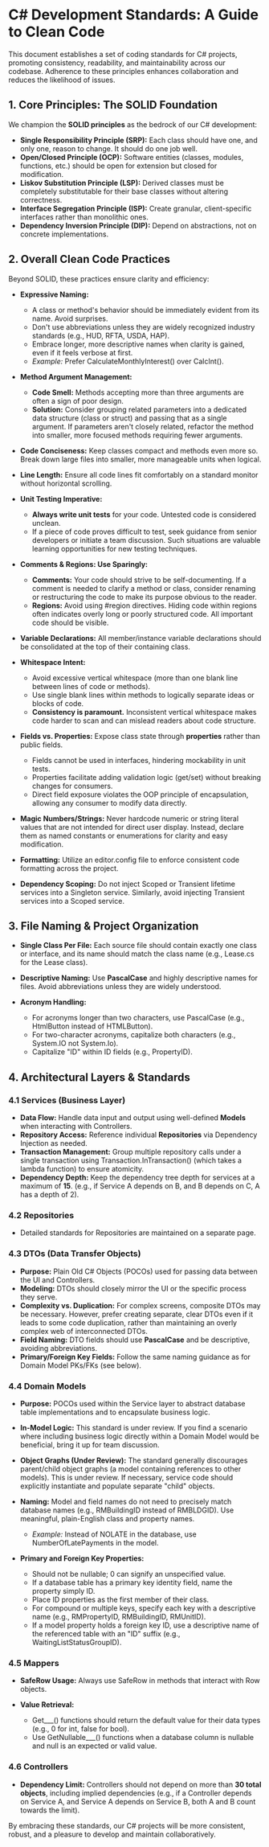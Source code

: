 # C# Development Standards: A Guide to Clean Code

This document establishes a set of coding standards for C# projects, promoting consistency, readability, and maintainability across our codebase. Adherence to these principles enhances collaboration and reduces the likelihood of issues.

## 1\. Core Principles: The SOLID Foundation

We champion the **SOLID principles** as the bedrock of our C# development:

- **Single Responsibility Principle (SRP):** Each class should have one, and only one, reason to change. It should do one job well.
- **Open/Closed Principle (OCP):** Software entities (classes, modules, functions, etc.) should be open for extension but closed for modification.
- **Liskov Substitution Principle (LSP):** Derived classes must be completely substitutable for their base classes without altering correctness.
- **Interface Segregation Principle (ISP):** Create granular, client-specific interfaces rather than monolithic ones.
- **Dependency Inversion Principle (DIP):** Depend on abstractions, not on concrete implementations.

## 2\. Overall Clean Code Practices

Beyond SOLID, these practices ensure clarity and efficiency:

- **Expressive Naming:**

  - A class or method's behavior should be immediately evident from its name. Avoid surprises.
  - Don't use abbreviations unless they are widely recognized industry standards (e.g., HUD, RFTA, USDA, HAP).
  - Embrace longer, more descriptive names when clarity is gained, even if it feels verbose at first.
  - _Example:_ Prefer CalculateMonthlyInterest() over CalcInt().

- **Method Argument Management:**

  - **Code Smell:** Methods accepting more than three arguments are often a sign of poor design.
  - **Solution:** Consider grouping related parameters into a dedicated data structure (class or struct) and passing that as a single argument. If parameters aren't closely related, refactor the method into smaller, more focused methods requiring fewer arguments.

- **Code Conciseness:** Keep classes compact and methods even more so. Break down large files into smaller, more manageable units when logical.
- **Line Length:** Ensure all code lines fit comfortably on a standard monitor without horizontal scrolling.
- **Unit Testing Imperative:**

  - **Always write unit tests** for your code. Untested code is considered unclean.
  - If a piece of code proves difficult to test, seek guidance from senior developers or initiate a team discussion. Such situations are valuable learning opportunities for new testing techniques.

- **Comments & Regions: Use Sparingly:**

  - **Comments:** Your code should strive to be self-documenting. If a comment is needed to clarify a method or class, consider renaming or restructuring the code to make its purpose obvious to the reader.
  - **Regions:** Avoid using #region directives. Hiding code within regions often indicates overly long or poorly structured code. All important code should be visible.

- **Variable Declarations:** All member/instance variable declarations should be consolidated at the top of their containing class.
- **Whitespace Intent:**

  - Avoid excessive vertical whitespace (more than one blank line between lines of code or methods).
  - Use single blank lines within methods to logically separate ideas or blocks of code.
  - **Consistency is paramount.** Inconsistent vertical whitespace makes code harder to scan and can mislead readers about code structure.

- **Fields vs. Properties:** Expose class state through **properties** rather than public fields.

  - Fields cannot be used in interfaces, hindering mockability in unit tests.
  - Properties facilitate adding validation logic (get/set) without breaking changes for consumers.
  - Direct field exposure violates the OOP principle of encapsulation, allowing any consumer to modify data directly.

- **Magic Numbers/Strings:** Never hardcode numeric or string literal values that are not intended for direct user display. Instead, declare them as named constants or enumerations for clarity and easy modification.
- **Formatting:** Utilize an editor.config file to enforce consistent code formatting across the project.
- **Dependency Scoping:** Do not inject Scoped or Transient lifetime services into a Singleton service. Similarly, avoid injecting Transient services into a Scoped service.

## 3\. File Naming & Project Organization

- **Single Class Per File:** Each source file should contain exactly one class or interface, and its name should match the class name (e.g., Lease.cs for the Lease class).
- **Descriptive Naming:** Use **PascalCase** and highly descriptive names for files. Avoid abbreviations unless they are widely understood.
- **Acronym Handling:**

  - For acronyms longer than two characters, use PascalCase (e.g., HtmlButton instead of HTMLButton).
  - For two-character acronyms, capitalize both characters (e.g., System.IO not System.Io).
  - Capitalize "ID" within ID fields (e.g., PropertyID).

## 4\. Architectural Layers & Standards

### 4.1 Services (Business Layer)

- **Data Flow:** Handle data input and output using well-defined **Models** when interacting with Controllers.
- **Repository Access:** Reference individual **Repositories** via Dependency Injection as needed.
- **Transaction Management:** Group multiple repository calls under a single transaction using Transaction.InTransaction() (which takes a lambda function) to ensure atomicity.
- **Dependency Depth:** Keep the dependency tree depth for services at a maximum of **15**. (e.g., if Service A depends on B, and B depends on C, A has a depth of 2).

### 4.2 Repositories

- Detailed standards for Repositories are maintained on a separate page.

### 4.3 DTOs (Data Transfer Objects)

- **Purpose:** Plain Old C# Objects (POCOs) used for passing data between the UI and Controllers.
- **Modeling:** DTOs should closely mirror the UI or the specific process they serve.
- **Complexity vs. Duplication:** For complex screens, composite DTOs may be necessary. However, prefer creating separate, clear DTOs even if it leads to some code duplication, rather than maintaining an overly complex web of interconnected DTOs.
- **Field Naming:** DTO fields should use **PascalCase** and be descriptive, avoiding abbreviations.
- **Primary/Foreign Key Fields:** Follow the same naming guidance as for Domain Model PKs/FKs (see below).

### 4.4 Domain Models

- **Purpose:** POCOs used within the Service layer to abstract database table implementations and to encapsulate business logic.
- **In-Model Logic:** This standard is under review. If you find a scenario where including business logic directly within a Domain Model would be beneficial, bring it up for team discussion.
- **Object Graphs (Under Review):** The standard generally discourages parent/child object graphs (a model containing references to other models). This is under review. If necessary, service code should explicitly instantiate and populate separate "child" objects.
- **Naming:** Model and field names do not need to precisely match database names (e.g., RMBuildingID instead of RMBLDGID). Use meaningful, plain-English class and property names.

  - _Example:_ Instead of NOLATE in the database, use NumberOfLatePayments in the model.

- **Primary and Foreign Key Properties:**

  - Should not be nullable; 0 can signify an unspecified value.
  - If a database table has a primary key identity field, name the property simply ID.
  - Place ID properties as the first member of their class.
  - For compound or multiple keys, specify each key with a descriptive name (e.g., RMPropertyID, RMBuildingID, RMUnitID).
  - If a model property holds a foreign key ID, use a descriptive name of the referenced table with an "ID" suffix (e.g., WaitingListStatusGroupID).

### 4.5 Mappers

- **SafeRow Usage:** Always use SafeRow in methods that interact with Row objects.
- **Value Retrieval:**

  - Get\_\_\_() functions should return the default value for their data types (e.g., 0 for int, false for bool).
  - Use GetNullable\_\_\_() functions when a database column is nullable and null is an expected or valid value.

### 4.6 Controllers

- **Dependency Limit:** Controllers should not depend on more than **30 total objects**, including implied dependencies (e.g., if a Controller depends on Service A, and Service A depends on Service B, both A and B count towards the limit).

By embracing these standards, our C# projects will be more consistent, robust, and a pleasure to develop and maintain collaboratively.
